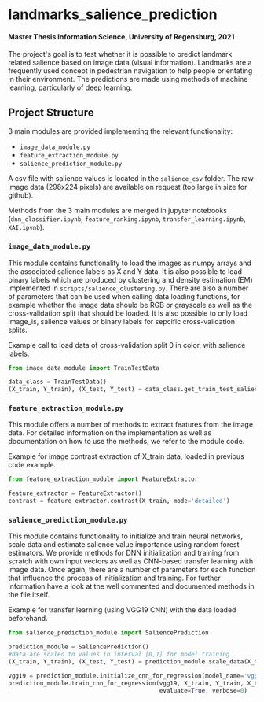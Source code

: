 # landmarks_salience_prediction
#### Master Thesis Information Science, University of Regensburg, 2021
 
The project's goal is to test whether it is possible to predict landmark related salience based on image data (visual information). Landmarks are a frequently used concept in pedestrian navigation to help people orientating in their environment. The predictions are made using methods of machine learning, particularly of deep learning.

## Project Structure

3 main modules are provided implementing the relevant functionality:
* `image_data_module.py`
* `feature_extraction_module.py`
* `salience_prediction_module.py`

A csv file with salience values is located in the `salience_csv` folder.
The raw image data (298x224 pixels) are available on request (too large in size for github).

Methods from the 3 main modules are merged in jupyter notebooks (`dnn_classifier.ipynb`, `feature_ranking.ipynb`, `transfer_learning.ipynb`, `XAI.ipynb`).

### `image_data_module.py`

This module contains functionality to load the images as numpy arrays and
the associated salience labels as X and Y data. It is also possible to load
binary labels which are produced by clustering and density estimation (EM)
implemented in `scripts/salience_clustering.py`. There are also a number of
parameters that can be used when calling data loading functions, for example 
whether the image data should be RGB or grayscale as well as the cross-validation
split that should be loaded. It is also possible to only load image_is, salience values
or binary labels for sepcific cross-validation splits.

Example call to load data of cross-validation split 0 in color, with salience
labels:

```python
from image_data_module import TrainTestData

data_class = TrainTestData()
(X_train, Y_train), (X_test, Y_test) = data_class.get_train_test_salience(cv_name="0", gray=False)
```

### `feature_extraction_module.py`

This module offers a number of methods to extract features from the image data.
For detailed information on the implementation as well as documentation 
on how to use the methods, we refer to the module code.

Example for image contrast extraction of X_train data, loaded in previous code example.

```python
from feature_extraction_module import FeatureExtractor

feature_extractor = FeatureExtractor()
contrast = feature_extractor.contrast(X_train, mode='detailed')
```


### `salience_prediction_module.py`

This module contains functionality to initialize and train neural networks, scale data and estimate salience value importance using random forest estimators.
We provide methods for DNN initialization and training from scratch with own input vectors as well as CNN-based transfer learning with image data.
Once again, there are a number of parameters for each function that influence
the process of initialization and training. For further information have a look
at the well commented and documented methods in the file itself.

Example for transfer learning (using VGG19 CNN) with the data loaded beforehand.

```python
from salience_prediction_module import SaliencePrediction

prediction_module = SaliencePrediction()
#data are scaled to values in interval [0,1] for model training 
(X_train, Y_train), (X_test, Y_test) = prediction_module.scale_data(X_train, Y_train, X_test, Y_test, labels='regression')

vgg19 = prediction_module.initialize_cnn_for_regression(model_name='vgg19')
prediction_module.train_cnn_for_regression(vgg19, X_train, Y_train, X_test, Y_test, epochs=25, batch_size=16, save=False,
                                           evaluate=True, verbose=0)
```
